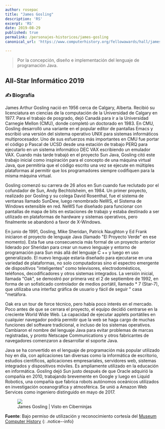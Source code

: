 ```yaml
---
author: rosepac
title: "James Gosling"
description: 'RS'
excerpt: 'RS'
date: 2019-08-29
published: true
permalink: /personajes-historicos/james-gosling
canonical_url: 'https://www.computerhistory.org/fellowawards/hall/james-gosling/'

---
```


> Por la concepción, diseño e implementación del lenguaje de programación Java.

## All-Star Informático 2019

### ✍ Biografía

James Arthur Gosling nació en 1956 cerca de Calgary, Alberta. Recibió su licenciatura en ciencias de la computación de la Universidad de Calgary en 1977. Para el trabajo de posgrado, dejó Canadá para ir a la Universidad Carnegie Mellon (CMU), donde completó un doctorado en 1983. En CMU, Gosling desarrolló una variante en el popular editor de pantallas Emacs y escribió una versión del sistema operativo UNIX para sistemas informáticos multiprocesador. Uno de sus esfuerzos más importantes en CMU fue portar el código p Pascal de UCSD desde una estación de trabajo PERQ para ejecutarlo en un sistema informático DEC VAX escribiendo un emulador VAX. Cuando más tarde trabajó en el proyecto Sun Java, Gosling citó este trabajo inicial como inspiración para el concepto de una máquina virtual Java, que permitiría que el código escrito una vez se ejecute en múltiples plataformas al permitir que los programadores siempre codifiquen para la misma máquina virtual.

Gosling comenzó su carrera de 26 años en Sun cuando fue reclutado por el cofundador de Sun, Andy Bechtolsheim, en 1984. Un primer proyecto, realizado por Gosling y su colega David Rosenthal, fue el sistema de ventanas llamado SunDew, luego renombrado NeWS, el Sistema de Windows extensible en red. NeWS fue diseñado para funcionar con pantallas de mapa de bits en estaciones de trabajo y estaba destinado a ser utilizado en plataformas de hardware y sistemas operativos, pero finalmente se abandonó a favor de X-Windows.

En junio de 1991, Gosling, Mike Sheridan, Patrick Naughton y Ed Frank iniciaron el proyecto de lenguaje Java (llamado "El Proyecto Verde" en ese momento). Esta fue una consecuencia más formal de un proyecto anterior liderado por Sheridan para crear un nuevo lenguaje y entorno de programación para Sun más allá del lenguaje C ++ y luego en uso generalizado. El nuevo lenguaje estaría diseñado para ejecutarse en una variedad de plataformas, no solo computadoras sino el espectro emergente de dispositivos "inteligentes" como televisores, electrodomésticos, teléfonos, decodificadores y otros sistemas integrados. La versión inicial, llamada "Oak", se demostró por primera vez el 2 de septiembre de 1992, en forma de un sofisticado controlador de medios portátil, llamado * 7 (Star-7), que utilizaba una interfaz gráfica de usuario y fácil de seguir " casa "metáfora.

Oak era un tour de force técnico, pero había poco interés en el mercado. Poco antes de que se cerrara el proyecto, el equipo decidió centrarse en la creciente World Wide Web. La capacidad de ejecutar applets portátiles en cualquier navegador podría permitir que la web se haga cargo de muchas funciones del software tradicional, e incluso de los sistemas operativos. Cambiaron el nombre del lenguaje Java para evitar problemas de marcas registradas, y pronto Netscape Communications y otros fabricantes de navegadores comenzaron a desarrollar el soporte Java.

Java se ha convertido en el lenguaje de programación más popular utilizado hoy en día, con aplicaciones tan diversas como la informática de escritorio, estudios científicos, aplicaciones empresariales, servidores web, sistemas integrados y dispositivos móviles. Es ampliamente utilizado en la educación en informática. Gosling dejó Sun justo después de que Oracle adquirió la compañía en 2010, trabajando brevemente en Google y luego en Liquid Robotics, una compañía que fabrica robots autónomos oceánicos utilizados en investigación oceanográfica y atmosférica. Se unió a Amazon Web Services como ingeniero distinguido en mayo de 2017.

<figure>
    <a href="https://images.computerhistory.org/fellows/jgosling.jpg" class="image-popup"><img src="https://images.computerhistory.org/fellows/jgosling.jpg"></a>
    <figcaption>James Gosling | Visto en Ciberninjas</figcaption>
</figure>

**Fuente**: Bajo permiso de utilización y reconocimiento cortesía del [Museum Computer History](https://www.computerhistory.org/ "Página web el Museo de la Historia de las Computadoras") 
{: .notice--info}